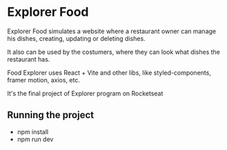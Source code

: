 
# Explorer Food
Explorer Food simulates a website where a restaurant owner can manage his dishes, creating, updating or deleting dishes.

It also can be used by the costumers, where they can look what dishes the restaurant has.

Food Explorer uses React + Vite and other libs, like styled-components, framer motion, axios, etc.

It's the final project of Explorer program on Rocketseat

## Running the project
- npm install
- npm run dev
